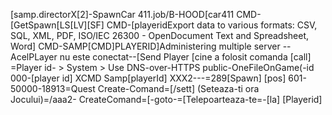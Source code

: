 [samp.directorX[2]-SpawnCar 411.job/B-HOOD[car411
CMD-[GetSpawn[LS[LV][SF]
CMD-[playeridExport data to various formats: CSV, SQL, XML, PDF, ISO/IEC 26300 - OpenDocument Text and Spreadsheet, Word]
CMD-SAMP[CMD]PLAYERID]Administering multiple server
--AcelPLayer nu este conectat--[Send Player [cine a folosit comanda [call] 
=Player id- > System > Use DNS-over-HTTPS public-OneFileOnGame(-id 000-[player id] XCMD
Samp[playerId]  XXX2---=289[Spawn] [pos] 601-50000-18913=Quest
Create-Comand=[/sett] (Seteaza-ti ora Jocului)=/aaa2-
CreateComand=[-goto-=[Telepoarteaza-te=-[la] [Playerid]
